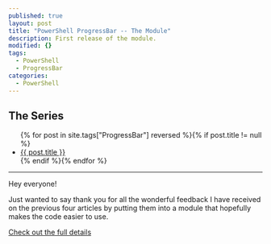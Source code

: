 ```yaml
---
published: true
layout: post
title: "PowerShell ProgressBar -- The Module"
description: First release of the module.
modified: {}
tags: 
  - PowerShell
  - ProgressBar
categories: 
  - PowerShell
---
```


## The Series
<article>
    <ul>
        {% for post in site.tags["ProgressBar"] reversed %}{% if post.title != null %}
            <li class="entry-title"><a href="{{ site.url }}{{ post.url }}" title="{{ post.title }}">{{ post.title }}</a></li>
        {% endif %}{% endfor %}
    </ul>
</article>

----

Hey everyone!

Just wanted to say thank you for all the wonderful feedback I have received on the previous four articles by putting them into a module that hopefully makes the code easier to use.

[Check out the full details](http://tiberriver256.github.io/PoshProgressBar "The Module")
